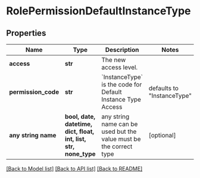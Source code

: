 # RolePermissionDefaultInstanceType


## Properties
Name | Type | Description | Notes
------------ | ------------- | ------------- | -------------
**access** | **str** | The new access level. | 
**permission_code** | **str** | &#x60;InstanceType&#x60; is the code for Default Instance Type Access | defaults to "InstanceType"
**any string name** | **bool, date, datetime, dict, float, int, list, str, none_type** | any string name can be used but the value must be the correct type | [optional]

[[Back to Model list]](../README.md#documentation-for-models) [[Back to API list]](../README.md#documentation-for-api-endpoints) [[Back to README]](../README.md)


